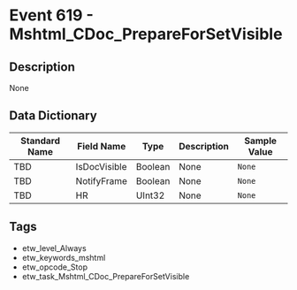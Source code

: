 # Event 619 - Mshtml_CDoc_PrepareForSetVisible

## Description
None

## Data Dictionary
|Standard Name|Field Name|Type|Description|Sample Value|
|---|---|---|---|---|
|TBD|IsDocVisible|Boolean|None|`None`|
|TBD|NotifyFrame|Boolean|None|`None`|
|TBD|HR|UInt32|None|`None`|

## Tags
* etw_level_Always
* etw_keywords_mshtml
* etw_opcode_Stop
* etw_task_Mshtml_CDoc_PrepareForSetVisible